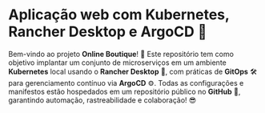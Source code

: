 

# Aplicação web com Kubernetes, Rancher Desktop e ArgoCD 🚀

Bem-vindo ao projeto **Online Boutique**! 🎉 Este repositório tem como objetivo implantar um conjunto de microserviços em um ambiente **Kubernetes** local usando o **Rancher Desktop** 🐄, com práticas de **GitOps** 🛠️ para gerenciamento contínuo via **ArgoCD** ⚙️. Todas as configurações e manifestos estão hospedados em um repositório público no **GitHub** 📂, garantindo automação, rastreabilidade e colaboração! 😎

